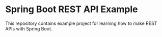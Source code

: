 Spring Boot REST API Example
===

This repository contains example project for learning how to make REST APIs with Spring Boot.
